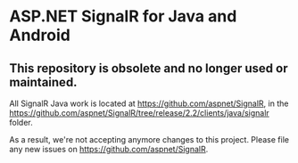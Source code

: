 ASP.NET SignalR for Java and Android
========

## This repository is obsolete and no longer used or maintained.

All SignalR Java work is located at https://github.com/aspnet/SignalR, in the https://github.com/aspnet/SignalR/tree/release/2.2/clients/java/signalr folder.

As a result, we're not accepting anymore changes to this project. Please file any new issues on https://github.com/aspnet/SignalR.
